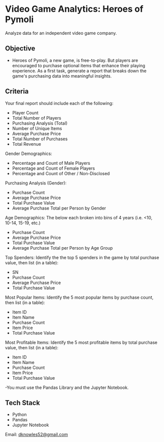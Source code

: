 # Video Game Analytics: Heroes of Pymoli
Analyze data for an independent video game company. 

## Objective
- Heroes of Pymoli, a new game, is free-to-play. But players are encouraged to purchase optional items that enhance their playing experience. As a first task, generate a report that breaks down the game's purchasing data into meaningful insights.

## Criteria
Your final report should include each of the following:
- Player Count
- Total Number of Players
- Purchasing Analysis (Total)
- Number of Unique Items
- Average Purchase Price
- Total Number of Purchases
- Total Revenue

Gender Demographics:
- Percentage and Count of Male Players
- Percentage and Count of Female Players
- Percentage and Count of Other / Non-Disclosed

Purchasing Analysis (Gender):
- Purchase Count
- Average Purchase Price
- Total Purchase Value
- Average Purchase Total per Person by Gender

Age Demographics:
The below each broken into bins of 4 years (i.e. <10, 10-14, 15-19, etc.)
- Purchase Count
- Average Purchase Price
- Total Purchase Value
- Average Purchase Total per Person by Age Group

Top Spenders:
Identify the the top 5 spenders in the game by total purchase value, then list (in a table):
- SN
- Purchase Count
- Average Purchase Price
- Total Purchase Value

Most Popular Items:
Identify the 5 most popular items by purchase count, then list (in a table):
- Item ID
- Item Name
- Purchase Count
- Item Price
- Total Purchase Value

Most Profitable Items:
Identify the 5 most profitable items by total purchase value, then list (in a table):
- Item ID
- Item Name
- Purchase Count
- Item Price
- Total Purchase Value

-You must use the Pandas Library and the Jupyter Notebook.


## Tech Stack
- Python
- Pandas
- Jupyter Notebook


Email: dknowles52@gmail.com

